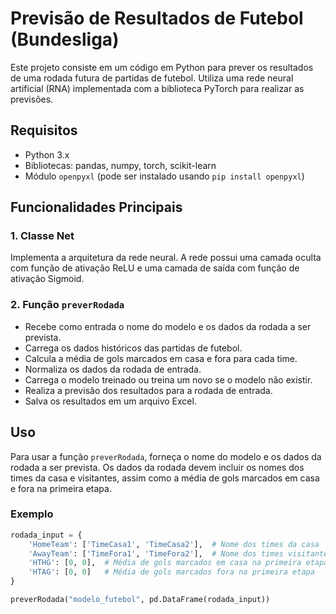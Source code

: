 # Previsão de Resultados de Futebol (Bundesliga)

Este projeto consiste em um código em Python para prever os resultados de uma rodada futura de partidas de futebol. Utiliza uma rede neural artificial (RNA) implementada com a biblioteca PyTorch para realizar as previsões.

## Requisitos

- Python 3.x
- Bibliotecas: pandas, numpy, torch, scikit-learn
- Módulo `openpyxl` (pode ser instalado usando `pip install openpyxl`)

## Funcionalidades Principais

### 1. Classe Net

Implementa a arquitetura da rede neural. A rede possui uma camada oculta com função de ativação ReLU e uma camada de saída com função de ativação Sigmoid.

### 2. Função `preverRodada`

- Recebe como entrada o nome do modelo e os dados da rodada a ser prevista.
- Carrega os dados históricos das partidas de futebol.
- Calcula a média de gols marcados em casa e fora para cada time.
- Normaliza os dados da rodada de entrada.
- Carrega o modelo treinado ou treina um novo se o modelo não existir.
- Realiza a previsão dos resultados para a rodada de entrada.
- Salva os resultados em um arquivo Excel.

## Uso

Para usar a função `preverRodada`, forneça o nome do modelo e os dados da rodada a ser prevista. Os dados da rodada devem incluir os nomes dos times da casa e visitantes, assim como a média de gols marcados em casa e fora na primeira etapa.

### Exemplo

```python
rodada_input = {
    'HomeTeam': ['TimeCasa1', 'TimeCasa2'],  # Nome dos times da casa
    'AwayTeam': ['TimeFora1', 'TimeFora2'],  # Nome dos times visitantes
    'HTHG': [0, 0],  # Média de gols marcados em casa na primeira etapa
    'HTAG': [0, 0]   # Média de gols marcados fora na primeira etapa
}

preverRodada("modelo_futebol", pd.DataFrame(rodada_input))
